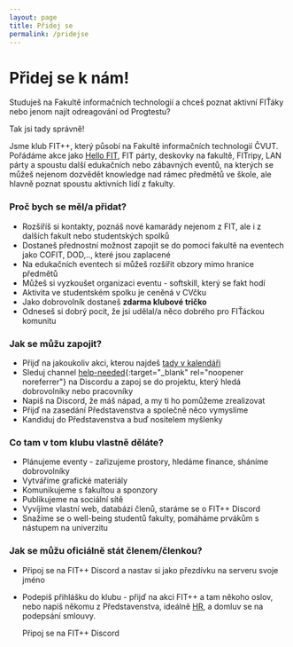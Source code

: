 ```yaml
---
layout: page
title: Přidej se
permalink: /pridejse
---
```


# Přidej se k nám!

Studuješ na Fakultě informačních technologií a chceš poznat aktivní FIŤáky nebo jenom najít odreagování od Progtestu? 

Tak jsi tady správně!

Jsme klub FIT++, který působí na Fakultě informačních technologií ČVUT. Pořádáme akce jako [Hello FIT](/hellofit), FIT párty, deskovky na fakultě, FITripy, LAN párty a spoustu další edukačních nebo zábavných eventů, na kterých se můžeš nejenom dozvědět knowledge nad rámec předmětů ve škole, ale hlavně poznat spoustu aktivních lidí z fakulty.

### Proč bych se měl/a přidat?

- Rozšíříš si kontakty, poznáš nové kamarády nejenom z FIT, ale i z dalších fakult nebo studentských spolků
- Dostaneš přednostní možnost zapojit se do pomoci fakultě na eventech jako COFIT, DOD,.., které jsou zaplacené
- Na edukačních eventech si můžeš rozšířit obzory mimo hranice předmětů
- Můžeš si vyzkoušet organizaci eventu - softskill, který se fakt hodí
- Aktivita ve studentském spolku je ceněná v CVčku
- Jako dobrovolník dostaneš **zdarma klubové tričko**
- Odneseš si dobrý pocit, že jsi udělal/a něco dobrého pro FIŤáckou komunitu

### Jak se můžu zapojit?

- Přijď na jakoukoliv akci, kterou najdeš [tady v kalendáři](/events)
- Sleduj channel [help-needed](https://discord.com/channels/808276641603649607/1288795322524635176){:target="_blank" rel="noopener noreferrer"} na Discordu a zapoj se do projektu, který hledá dobrovolníky nebo pracovníky
- Napiš na Discord, že máš nápad, a my ti ho pomůžeme zrealizovat
- Přijď na zasedání Představenstva a společně něco vymyslíme
- Kandiduj do Představenstva a buď nositelem myšlenky

### Co tam v tom klubu vlastně děláte?

- Plánujeme eventy - zařizujeme prostory, hledáme finance, sháníme dobrovolníky
- Vytváříme grafické materiály
- Komunikujeme s fakultou a sponzory
- Publikujeme na sociální sítě
- Vyvíjíme vlastní web, databázi členů, staráme se o FIT++ Discord
- Snažíme se o well-being studentů fakulty, pomáháme prvákům s nástupem na univerzitu

### Jak se můžu oficiálně stát členem/členkou?

- Připoj se na FIT++ Discord a nastav si jako přezdívku na serveru svoje jméno
- Podepiš přihlášku do klubu - přijď na akci FIT++ a tam někoho oslov, nebo napiš někomu z Představenstva, ideálně [HR](/#lide), a domluv se na podepsání smlouvy.


  <article class="refs__links">
      <a class="refs__button" style="text-decoration: none; color: var(--black)" href="https://discord.gg/2Bh93cXGJ3" target="_blank" rel="noopener noreferrer">Připoj se na FIT++ Discord</a>
  </article>
